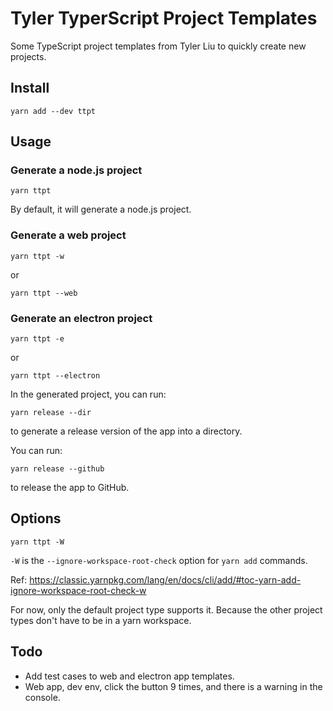 # Tyler TyperScript Project Templates

Some TypeScript project templates from Tyler Liu to quickly create new projects.

## Install

```
yarn add --dev ttpt
```

## Usage

### Generate a node.js project

```
yarn ttpt
```

By default, it will generate a node.js project.

### Generate a web project

```
yarn ttpt -w
```

or

```
yarn ttpt --web
```

### Generate an electron project

```
yarn ttpt -e
```

or

```
yarn ttpt --electron
```

In the generated project, you can run:

```
yarn release --dir
```

to generate a release version of the app into a directory.

You can run:

```
yarn release --github
```

to release the app to GitHub.


## Options

```
yarn ttpt -W
```

`-W` is the `--ignore-workspace-root-check` option for `yarn add` commands.

Ref: https://classic.yarnpkg.com/lang/en/docs/cli/add/#toc-yarn-add-ignore-workspace-root-check-w

For now, only the default project type supports it.
Because the other project types don't have to be in a yarn workspace.

## Todo

- Add test cases to web and electron app templates.
- Web app, dev env, click the button 9 times, and there is a warning in the console.
